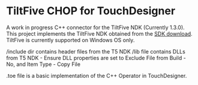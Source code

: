 # TiltFive CHOP for TouchDesigner

A work in progress C++ connector for the TiltFive NDK (Currently 1.3.0). This 
project implements the TiltFive NDK obtained from the 
[SDK download](https://files.tiltfive.com/Tilt%20Five%20SDK%20Setup%20-%201.3.0.exe). 
TiltFive is currently supported on Windows OS only. 

/include dir contains header files from the T5 NDK
/lib file contains DLLs from T5 NDK - Ensure DLL properties are set to Exclude File from Build - No, and
Item Type - Copy File

.toe file is a basic implementation of the C++ Operator in TouchDesigner.